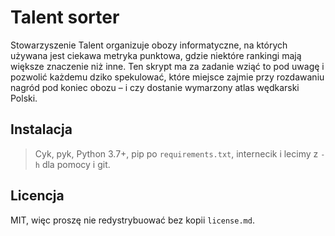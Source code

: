 # Talent sorter

Stowarzyszenie Talent organizuje obozy informatyczne, na których używana jest ciekawa metryka punktowa, gdzie niektóre rankingi mają większe znaczenie niż inne. Ten skrypt ma za zadanie wziąć to pod uwagę i pozwolić każdemu dziko spekulować, które miejsce zajmie przy rozdawaniu nagród pod koniec obozu – i czy dostanie wymarzony atlas wędkarski Polski.

## Instalacja

> Cyk, pyk, Python 3.7+, pip po `requirements.txt`, internecik i lecimy z `-h` dla pomocy i git.

## Licencja

MIT, więc proszę nie redystrybuować bez kopii `license.md`.
